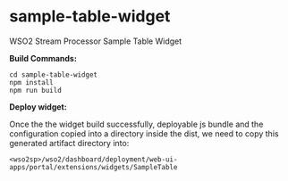 # sample-table-widget
WSO2 Stream Processor Sample Table Widget

**Build Commands:**
```
cd sample-table-widget
npm install
npm run build
```

**Deploy widget:**

Once the the widget build successfully, deployable js bundle and the configuration copied into a directory inside 
the dist, we need to copy this generated artifact directory into: 

```
<wso2sp>/wso2/dashboard/deployment/web-ui-apps/portal/extensions/widgets/SampleTable
```